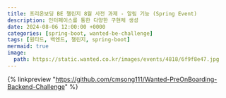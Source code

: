 ```yaml
---
title: 프리온보딩 BE 챌린지 8월 사전 과제 - 알림 기능 (Spring Event)
description: 인터페이스를 통한 다양한 구현체 생성
date: 2024-08-06 12:00:00 +0000
categories: [spring-boot, wanted-be-challenge]
tags: [원티드, 백엔드, 챌린지, spring-boot]
mermaid: true
image:
  path: https://static.wanted.co.kr/images/events/4818/6f9f8e47.jpg
---
```


{% linkpreview "https://github.com/cmsong111/Wanted-PreOnBoarding-Backend-Challenge" %}
